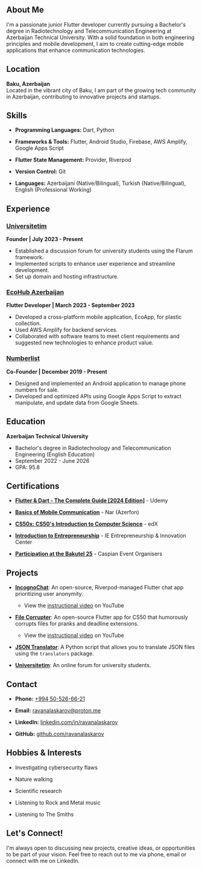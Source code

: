 ## About Me

I'm a passionate junior Flutter developer currently pursuing a Bachelor's degree in Radiotechnology and Telecommunication Engineering at Azerbaijan Technical University. With a solid foundation in both engineering principles and mobile development, I aim to create cutting-edge mobile applications that enhance communication technologies. 

## Location

**Baku, Azerbaijan**  
Located in the vibrant city of Baku, I am part of the growing tech community in Azerbaijan, contributing to innovative projects and startups.


## Skills

- **Programming Languages:** Dart, Python

- **Frameworks & Tools:** Flutter, Android Studio, Firebase, AWS Amplify, Google Apps Script

- **Flutter State Management:** Provider, Riverpod

- **Version Control:** Git

- **Languages:** Azerbaijani (Native/Bilingual), Turkish (Native/Bilingual), English (Professional Working)

## Experience

### [Universitetim](https://www.universitetim.com)
**Founder | July 2023 - Present**
- Established a discussion forum for university students using the Flarum framework.
- Implemented scripts to enhance user experience and streamline development.
- Set up domain and hosting infrastructure.


### [EcoHub Azerbaijan](https://ecohub.az/aze/index)
**Flutter Developer | March 2023 - September 2023**
- Developed a cross-platform mobile application, EcoApp, for plastic collection.
- Used AWS Amplify for backend services.
- Collaborated with software teams to meet client requirements and suggested new technologies to enhance product value.

### [Numberlist](https://www.instagram.com/numberlist.az/)
**Co-Founder | December 2019 - Present**
- Designed and implemented an Android application to manage phone numbers for sale.
- Developed and optimized APIs using Google Apps Script to extract manipulate, and update data from Google Sheets.

## Education

**Azerbaijan Technical University**
- Bachelor's degree in Radiotechnology and Telecommunication Engineering (English Education)
- September 2022 - June 2026
- GPA: 95.8

## Certifications

- **[Flutter & Dart - The Complete Guide [2024 Edition]](https://www.udemy.com/certificate/UC-13d5adb5-e8e1-489a-9062-5d2c611a66a6/)** - Udemy

- **[Basics of Mobile Communication](assets/certificates/basics_of_mobile_communication.jpg)** - Nar (Azerfon)

- **[CS50x: CS50's Introduction to Computer Science](https://courses.edx.org/certificates/64e1dc3e6f354dd79c9ac075992e09eb)** - edX

- **[Introduction to Entrepreneurship](assets/certificates/introduction_to_entrepreneurship.png)** - IE Entrepreneurship & Innovation Center

- **[Participation at the Bakutel 25](assets/certificates/participation_at_the_bakutel_25.jpg)** - Caspian Event Organisers

## Projects

- **[IncognoChat](https://github.com/ravanalaskarov/incognochat)**: An open-source, Riverpod-managed Flutter chat app prioritizing user anonymity.
    - View the [instructional video](https://youtu.be/0Q108GtPCKk) on YouTube 

- **[File Corrupter](https://github.com/ravanalaskarov/flutter-file-corrupter)**: An open-source Flutter app for CS50 that humorously corrupts files for pranks and deadline extensions.
    - View the [instructional video](https://youtu.be/96MtrtkdSoE) on YouTube 

- **[JSON Translator](https://github.com/ravanalaskarov/json-translator)**: A Python script that allows you to translate JSON files using the       `translators` package.

- **[Universitetim](https://www.universitetim.com)**: An online forum for university students.


## Contact

- **Phone:** [+994 50-526-66-21](tel:+994505266621)

- **Email:** [ravanalaskarov@proton.me](mailto:ravanalaskarov@proton.me)

- **LinkedIn:** [linkedin.com/in/ravanalaskarov](https://www.linkedin.com/in/ravanalaskarov)

- **GitHub:** [github.com/ravanalaskarov](https://www.github.com/ravanalaskarov)

## Hobbies & Interests

- Investigating cybersecurity flaws

- Nature walking

- Scientific research

- Listening to Rock and Metal music

- Listening to The Smiths

## Let's Connect!

I'm always open to discussing new projects, creative ideas, or opportunities to be part of your vision. Feel free to reach out to me via phone, email or connect with me on LinkedIn.

